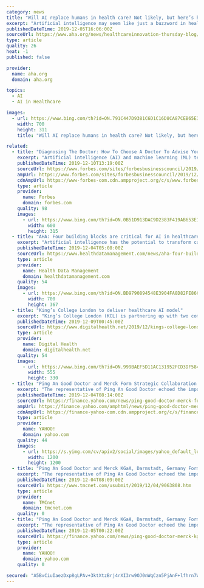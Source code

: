 ```yaml
---
category: news
title: "Will AI replace humans in health care? Not likely, but here’s how to talk to your staff about it"
excerpt: "Artificial intelligence may seem like just a buzzword in health care today, but the technology is poised to significantly transform how health care is delivered — and the type of work required to deliver it. A third or more of the tasks being performed by people in hospitals and health systems could be automated in the future, performed ..."
publishedDateTime: 2019-12-05T16:06:00Z
sourceUrl: https://www.aha.org/news/healthcareinnovation-thursday-blog/2019-12-05-will-ai-replace-humans-health-care-not-likely
type: article
quality: 26
heat: -1
published: false

provider:
  name: aha.org
  domain: aha.org

topics:
  - AI
  - AI in Healthcare

images:
  - url: https://www.bing.com/th?id=ON.791C447D9381C6D1C16D8CA87CEB65E3
    width: 700
    height: 311
    title: "Will AI replace humans in health care? Not likely, but here’s how to talk to your staff about it"

related:
  - title: "Diagnosing The Doctor: How To Choose A Doctor To Advise Your Healthcare AI Startup"
    excerpt: "Artificial intelligence (AI) and machine learning (ML) technologies are helping transform this deluge of healthcare data into insights that can help hospitals and doctors become more efficient, accurate and accessible. I've seen this firsthand through my own company, which uses AI to analyze clinical notes. However, medicine is extremely ..."
    publishedDateTime: 2019-12-10T13:19:00Z
    sourceUrl: https://www.forbes.com/sites/forbesbusinesscouncil/2019/12/10/diagnosing-the-doctor-how-to-choose-a-doctor-to-advise-your-healthcare-ai-startup/
    ampUrl: https://www.forbes.com/sites/forbesbusinesscouncil/2019/12/10/diagnosing-the-doctor-how-to-choose-a-doctor-to-advise-your-healthcare-ai-startup/amp/
    cdnAmpUrl: https://www-forbes-com.cdn.ampproject.org/c/s/www.forbes.com/sites/forbesbusinesscouncil/2019/12/10/diagnosing-the-doctor-how-to-choose-a-doctor-to-advise-your-healthcare-ai-startup/amp/
    type: article
    provider:
      name: Forbes
      domain: forbes.com
    quality: 98
    images:
      - url: https://www.bing.com/th?id=ON.0B51D913DAC9D2383F419AB653E1C507
        width: 600
        height: 315
  - title: "AHA: Four building blocks are critical for AI in healthcare"
    excerpt: "Artificial intelligence has the potential to transform care delivery ... However, to realize this promise, hospitals and health systems must build a clinical AI infrastructure based on four building blocks that are critical in healthcare. People: Hospitals and health systems will need to set up organizational charts and assign responsibilities ..."
    publishedDateTime: 2019-12-04T05:08:00Z
    sourceUrl: https://www.healthdatamanagement.com/news/aha-four-building-blocks-are-critical-for-ai-in-healthcare
    type: article
    provider:
      name: Health Data Management
      domain: healthdatamanagement.com
    quality: 54
    images:
      - url: https://www.bing.com/th?id=ON.BD9790894548E3904FA8D82FE86C22AC
        width: 700
        height: 367
  - title: "King’s College London to deliver healthcare AI model"
    excerpt: "King’s College London (KCL) is partnering up with two companies to deliver an artificial intelligence model in the healthcare and life sciences sector. KCL is joining forces with Owkin, a company that develops AI algorithms for cancer centres and pharmaceutical companies, and American technology company, NVIDIA, to provide Federated Learning ..."
    publishedDateTime: 2019-12-09T00:45:00Z
    sourceUrl: https://www.digitalhealth.net/2019/12/kings-college-london-to-deliver-healthcare-ai-model/
    type: article
    provider:
      name: Digital Health
      domain: digitalhealth.net
    quality: 54
    images:
      - url: https://www.bing.com/th?id=ON.999BAEF5D11AC131952FCD3DF58446C2
        width: 555
        height: 330
  - title: "Ping An Good Doctor and Merck Form Strategic Collaboration to Advance Intelligent Healthcare in China"
    excerpt: "The representative of Ping An Good Doctor echoed the importance of the partnership: \"Ping An Good Doctor will take the advantages of the healthcare ecosystem platform and rely on its unique service model of 'internet + artificial intelligence + more than 1,000 in-house physicians', combining Merck's advanced technology and high-quality ..."
    publishedDateTime: 2019-12-04T08:14:00Z
    sourceUrl: https://finance.yahoo.com/news/ping-good-doctor-merck-form-080200541.html
    ampUrl: https://finance.yahoo.com/amphtml/news/ping-good-doctor-merck-form-080200541.html
    cdnAmpUrl: https://finance-yahoo-com.cdn.ampproject.org/c/s/finance.yahoo.com/amphtml/news/ping-good-doctor-merck-form-080200541.html
    type: article
    provider:
      name: YAHOO!
      domain: yahoo.com
    quality: 44
    images:
      - url: https://s.yimg.com/cv/apiv2/social/images/yahoo_default_logo-1200x1200.png
        width: 1200
        height: 1200
  - title: "Ping An Good Doctor and Merck KGaA, Darmstadt, Germany Form Strategic Collaboration to Advance Intelligent Healthcare in China"
    excerpt: "The representative of Ping An Good Doctor echoed the importance of the partnership: \"Ping An Good Doctor will take the advantages of the healthcare ecosystem platform and rely on its unique service model of 'internet + artificial intelligence + more than 1,000 in-house physicians', combining Merck KGaA, Darmstadt, Germany's advanced technology ..."
    publishedDateTime: 2019-12-04T08:09:00Z
    sourceUrl: https://www.tmcnet.com/usubmit/2019/12/04/9063808.htm
    type: article
    provider:
      name: TMCnet
      domain: tmcnet.com
    quality: 0
  - title: "Ping An Good Doctor and Merck KGaA, Darmstadt, Germany Form Strategic Collaboration to Advance Intelligent Healthcare in China"
    excerpt: "The representative of Ping An Good Doctor echoed the importance of the partnership: \"Ping An Good Doctor will take the advantages of the healthcare ecosystem platform and rely on its unique service model of 'internet + artificial intelligence + more than 1,000 in-house physicians', combining Merck KGaA, Darmstadt, Germany's advanced technology ..."
    publishedDateTime: 2019-12-05T00:22:00Z
    sourceUrl: https://finance.yahoo.com/news/ping-good-doctor-merck-kgaa-080100413.html
    type: article
    provider:
      name: YAHOO!
      domain: yahoo.com
    quality: 0

secured: "A5BvCiuIaezDxp8gLPAv+3ktXtzBrj4rXI3rw9OJ0nWqCzn5PjAnF+lfhrn7WPYSNtsGfM42JJ+bP7t0BhHJvH9IC37kWJ5vtTvXvQgfXZmfB41fRFtc4bHyXEaURn8vMIqnSCU9GZ8zT87ePC+a0fF5xuqMduBTwt8azifRg+0unMRncNv7yreHtqyQEGWcyVL/Y1yYLmX6SLUxaek6IitbTVPRJnYsXd2fJ5TqVnbcgNFCwdu2a+qk0jmx0S20CLT7dJJWSDsxkQfNngdbvQ==;3St4zlVChjMfeDEq+FUKpg=="
---
```


